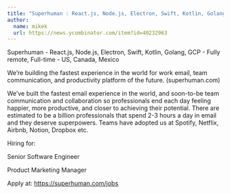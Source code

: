 ```yaml
---
title: "Superhuman : React.js, Node.js, Electron, Swift, Kotlin, Golang, GCP"
author:
  name: mikek
  url: https://news.ycombinator.com/item?id=40232963
---
```

Superhuman - React.js, Node.js, Electron, Swift, Kotlin, Golang, GCP - Fully remote, Full-time - US, Canada, Mexico

We’re building the fastest experience in the world for work email, team communication, and productivity platform of the future. (superhuman.com)

We’ve built the fastest email experience in the world, and soon-to-be team communication and collaboration so professionals end each day feeling happier, more productive, and closer to achieving their potential. There are estimated to be a billion professionals that spend 2-3 hours a day in email and they deserve superpowers. Teams have adopted us at Spotify, Netflix, Airbnb, Notion, Dropbox etc.

Hiring for:

Senior Software Engineer

Product Marketing Manager

Apply at: <a href="https:&#x2F;&#x2F;superhuman.com&#x2F;jobs" rel="nofollow">https:&#x2F;&#x2F;superhuman.com&#x2F;jobs</a>

